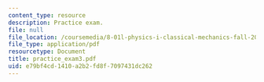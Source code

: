```yaml
---
content_type: resource
description: Practice exam.
file: null
file_location: /coursemedia/8-01l-physics-i-classical-mechanics-fall-2005/e79bf4cd1410a2b2fd8f7097431dc262_practice_exam3.pdf
file_type: application/pdf
resourcetype: Document
title: practice_exam3.pdf
uid: e79bf4cd-1410-a2b2-fd8f-7097431dc262
---
```

